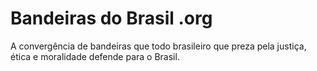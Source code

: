 # Bandeiras do Brasil .org

A convergência de bandeiras que todo brasileiro que preza pela justiça, ética e moralidade defende para o Brasil.
